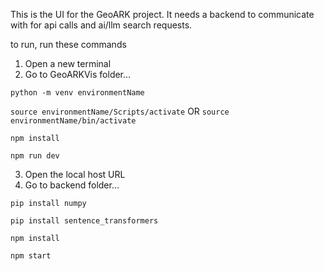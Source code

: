 This is the UI for the GeoARK project. It needs a backend to communicate with for api calls and ai/llm search requests.

to run, run these commands

1. Open a new terminal
2. Go to GeoARKVis folder...

`python -m venv environmentName`

`source environmentName/Scripts/activate` OR `source environmentName/bin/activate`

`npm install`

`npm run dev`

3. Open the local host URL
4. Go to backend folder...

`pip install numpy`

`pip install sentence_transformers`

`npm install`

`npm start`



